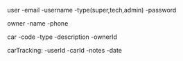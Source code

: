 user
-email
-username
-type(super,tech,admin)
-password

owner
-name
-phone

car 
-code
-type
-description
-ownerId

carTracking:
-userId
-carId
-notes
-date
